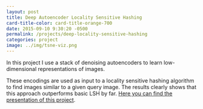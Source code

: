 ```yaml
---
layout: post
title: Deep Autoencoder Locality Sensitive Hashing
card-title-color: card-title-orange-700
date: 2015-09-10 9:30:20 -0500
permalink: /projects/deep-locality-sensitive-hashing
categories: project
image: ../img/tsne-viz.png
---
```

In this project I use a stack of denoising autoencoders to learn low-dimensional
representations of images.

These encodings are used as input to a locality sensitive
hashing algorithm to find images similar to a given query image. The results clearly
shows that this approach outperforms basic LSH by far.
[Here you can find the presentation of this project](http://www.slideshare.net/GabrieleAngeletti/project-deep-locality-sensitive-hashing).
